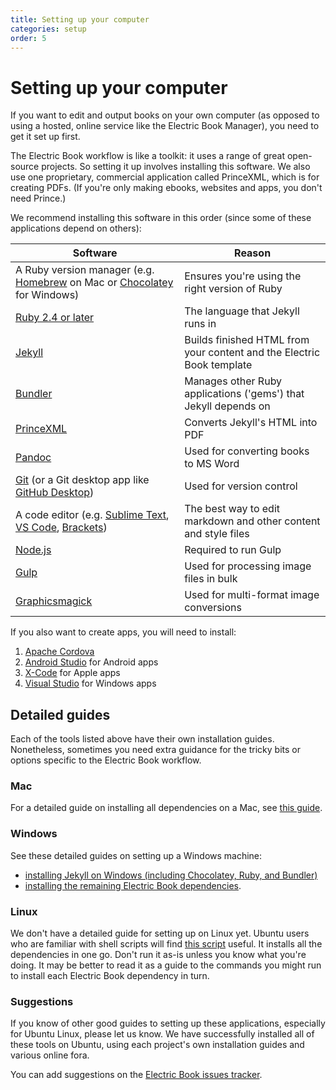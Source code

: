 ```yaml
---
title: Setting up your computer
categories: setup
order: 5
---
```


# Setting up your computer

If you want to edit and output books on your own computer (as opposed to using a hosted, online service like the Electric Book Manager), you need to get it set up first.

The Electric Book workflow is like a toolkit: it uses a range of great open-source projects. So setting it up involves installing this software. We also use one proprietary, commercial application called PrinceXML, which is for creating PDFs. (If you're only making ebooks, websites and apps, you don't need Prince.)

We recommend installing this software in this order (since some of these applications depend on others):

| Software                                                                                                                                      | Reason                                                                |
| --------------------------------------------------------------------------------------------------------------------------------------------- | --------------------------------------------------------------------- |
| A Ruby version manager (e.g. [Homebrew](https://brew.sh/) on Mac or [Chocolatey](https://chocolatey.org/) for Windows)                        | Ensures you're using the right version of Ruby                        |
| [Ruby 2.4 or later](https://www.ruby-lang.org/en/)                                                                                            | The language that Jekyll runs in                                      |
| [Jekyll](https://jekyllrb.com/)                                                                                                               | Builds finished HTML from your content and the Electric Book template |
| [Bundler](https://bundler.io/)                                                                                                                | Manages other Ruby applications ('gems') that Jekyll depends on       |
| [PrinceXML](https://www.princexml.com/)                                                                                                       | Converts Jekyll's HTML into PDF                                       |
| [Pandoc](https://pandoc.org/)                                                                                                                 | Used for converting books to MS Word                                  |
| [Git](https://git-scm.com/) (or a Git desktop app like [GitHub Desktop](https://desktop.github.com/))                                         | Used for version control                                              |
| A code editor (e.g. [Sublime Text](https://www.sublimetext.com/), [VS Code](https://code.visualstudio.com/), [Brackets](https://brackets.io/)) | The best way to edit markdown and other content and style files       |
| [Node.js](https://nodejs.org/en/)                                                                                                             | Required to run Gulp                                                  |
| [Gulp](https://gulpjs.com/)                                                                                                                   | Used for processing image files in bulk                               |
| [Graphicsmagick](http://www.graphicsmagick.org/)                                                                                              | Used for multi-format image conversions                               |

If you also want to create apps, you will need to install:

1. [Apache Cordova](https://cordova.apache.org/)
1. [Android Studio](https://developer.android.com/studio/) for Android apps
1. [X-Code](https://developer.apple.com/xcode/) for Apple apps
1. [Visual Studio](https://visualstudio.microsoft.com/) for Windows apps

## Detailed guides

Each of the tools listed above have their own installation guides. Nonetheless, sometimes you need extra guidance for the tricky bits or options specific to the Electric Book workflow.

### Mac

For a detailed guide on installing all dependencies on a Mac, see [this guide](https://gist.github.com/arthurattwell/88be57cc2f660e35ebade4d098d67e4b).

### Windows

See these detailed guides on setting up a Windows machine:

- [installing Jekyll on Windows (including Chocolatey, Ruby, and Bundler)](https://gist.github.com/arthurattwell/281a5e1888ffd89b08b4861a2e3c1b35)
- [installing the remaining Electric Book dependencies](https://gist.github.com/arthurattwell/0ada06e8398e4180cd985d1cb91309ad).

### Linux

We don't have a detailed guide for setting up on Linux yet. Ubuntu users who are familiar with shell scripts will find [this script](https://gist.github.com/arthurattwell/2684d50c286f3b005ea84eb61954458f) useful. It installs all the dependencies in one go. Don't run it as-is unless you know what you're doing. It may be better to read it as a guide to the commands you might run to install each Electric Book dependency in turn.

### Suggestions

If you know of other good guides to setting up these applications, especially for Ubuntu Linux, please let us know. We have successfully installed all of these tools on Ubuntu, using each project's own installation guides and various online fora.

You can add suggestions on the [Electric Book issues tracker](https://github.com/electricbookworks/electric-book/issues/).
